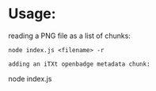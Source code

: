 # Usage:
reading a PNG file as a list of chunks:
```
node index.js <filename> -r

adding an iTXt openbadge metadata chunk:
```
node index.js <filename>
```
